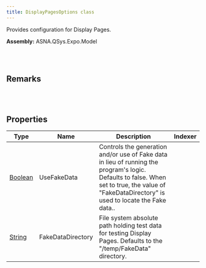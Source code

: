 ```yaml
---
title: DisplayPagesOptions class
---
```


Provides configuration for Display Pages.

**Assembly:** ASNA.QSys.Expo.Model

<br>
<br>

## Remarks

<br>
<br>

## Properties

| Type | Name | Description | Indexer
| --- | --- | --- | --- 
| [Boolean](https://docs.microsoft.com/en-us/dotnet/api/system.boolean?view=net-5.0) | UseFakeData | Controls the generation and/or use of Fake data in lieu of running the program's logic. Defaults to false.  When set to true, the value of "FakeDataDirectory" is used to locate the Fake data.. | 
| [String](https://docs.microsoft.com/en-us/dotnet/api/system.string?view=net-5.0) | FakeDataDirectory | File system absolute path holding test data for testing Display Pages. Defaults to the "/temp/FakeData" directory. | 

<br>
<br>

